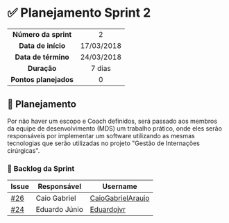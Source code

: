 # ✅ Planejamento Sprint 2

| | |
|:--:|:--:|
|**Número da sprint**|2|
|**Data de início**|17/03/2018|
|**Data de término**|24/03/2018|
|**Duração**|7 dias|
|**Pontos planejados**|0|


## 🔵 **Planejamento**

Por não haver um escopo e Coach definidos, será passado aos membros da equipe de desenvolvimento (MDS) um trabalho prático, onde eles serão
responsáveis por implementar um software utilizando as mesmas tecnologias que serão utilizadas no projeto "Gestão de Internações cirúrgicas".


### 🔵 **Backlog da Sprint**

| Issue | Responsável | Username |     
|-----------------------|-------------|------------|     
| [#26](https://github.com/fga-gpp-mds/2018.1_Gestao_de_Internacoes_Cirurgicas_GIC/issues/26) | Caio Gabriel |[CaioGabrielAraujo]()    
| [#24](https://github.com/fga-gpp-mds/2018.1_Gestao_de_Internacoes_Cirurgicas_GIC/issues/24) | Eduardo Júnio |[Eduardojvr](https://github.com/Eduardojvr)


